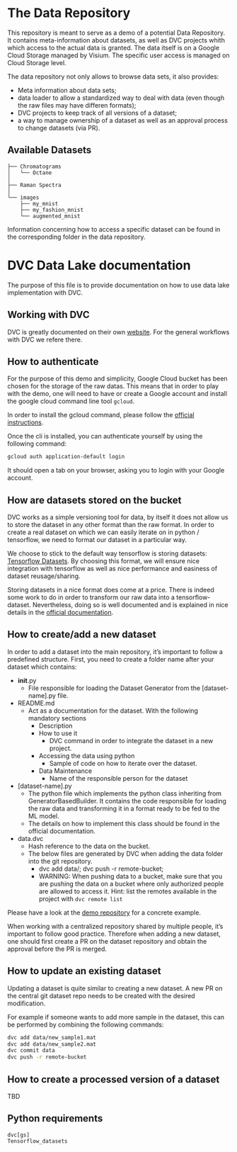 
# The Data Repository
This repository is meant to serve as a demo of a potential Data Repository. It contains meta-information about datasets, as well as DVC projects whith which access to the actual data is granted. The data itself is on a Google Cloud Storage managed by Visium. The specific user access is managed on Cloud Storage level.

The data repository not only allows to browse data sets, it also provides:
- Meta information about data sets;
- data loader to allow a standardized way to deal with data (even though the raw files may have differen formats);
- DVC projects to keep track of all versions of a dataset;
- a way to manage ownership of a dataset as well as an approval process to change datasets (via PR).

## Available Datasets
```
├── Chromatograms
│   └── Octane                            
│
├── Raman Spectra               
│
└── images          
    ├── my_mnist
    ├── my_fashion_mnist
    └── augmented_mnist                          
```

Information concerning how to access a specific dataset can be found in the corresponding folder in the data repository.

# DVC Data Lake documentation
The purpose of this file is to provide documentation on how to use data lake implementation with DVC.

## Working with DVC
DVC is greatly documented on their own [website](https://dvc.org/doc/start). For the general workflows with DVC we refere there.


## How to authenticate
For the purpose of this demo and simplicity, Google Cloud bucket has been chosen for the storage of the raw datas. This means that in order to play with the demo, one will need to have or create a Google account and install the google cloud command line tool `gcloud`.

In order to install the gcloud command, please follow the [official instructions](https://cloud.google.com/sdk/docs/install).

Once the cli is installed, you can authenticate yourself by using the following command:

```bash
gcloud auth application-default login
```
It should open a tab on your browser, asking you to login with your Google account.

## How are datasets stored on the bucket
DVC works as a simple versioning tool for data, by itself it does not allow us to store the dataset in any other format than the raw format. In order to create a real dataset on which we can easily iterate on in python / tensorflow, we need to format our dataset in a particular way.

We choose to stick to the default way tensorflow is storing datasets: [Tensorflow Datasets](https://www.tensorflow.org/datasets). By choosing this format, we will ensure nice integration with tensorflow as well as nice performance and easiness of dataset reusage/sharing.

Storing datasets in a nice format does come at a price. There is indeed some work to do in order to transform our raw data into a tensorflow-dataset. Nevertheless, doing so is well documented and is explained in nice details in the [official documentation](https://www.tensorflow.org/datasets/add_dataset).
## How to create/add a new dataset
In order to add a dataset into the main repository, it’s important to follow a predefined structure. First, you need to create a folder name after your dataset which contains:
- __init__.py
   - File responsible for loading the Dataset Generator from the [dataset-name].py file.
- README.md
   - Act as a documentation for the dataset. With the following mandatory sections
      - Description
      - How to use it
         - DVC command in order to integrate the dataset in a new project.
      - Accessing the data using python
         - Sample of code on how to iterate over the dataset.
      - Data Maintenance
         - Name of the responsible person for the dataset
- [dataset-name].py
   - The python file which implements the python class inheriting from GeneratorBasedBuilder. It contains the code responsible for loading the raw data and transforming it in a format ready to be fed to the ML model.
   - The details on how to implement this class should be found in the official documentation.
- data.dvc
   - Hash reference to the data on the bucket.
   - The below files are generated by DVC when adding the data folder into the git repository.
      - dvc add data/; dvc push -r remote-bucket;
      - WARNING: When pushing data to a bucket, make sure that you are pushing the data on a bucket where only authorized people are allowed to access it. Hint: list the remotes available in the project with `dvc remote list` 

Please have a look at the [demo repository](https://github.com/VisiumCH/metrohm-dvc-demo/tree/master/images/my_mnist) for a concrete example.

When working with a centralized repository shared by multiple people, it’s important to follow good practice. Therefore when adding a new dataset, one should first create a PR on the dataset repository and obtain the approval before the PR is merged.

## How to update an existing dataset

Updating a dataset is quite similar to creating a new dataset. A new PR on the central git dataset repo needs to be created with the desired modification.

For example if someone wants to add more sample in the dataset, this can be performed by combining the following commands:

```bash
dvc add data/new_sample1.mat
dvc add data/new_sample2.mat
dvc commit data
dvc push -r remote-bucket
``` 
## How to create a processed version of a dataset
TBD

## Python requirements
```
dvc[gs]
Tensorflow_datasets
```

